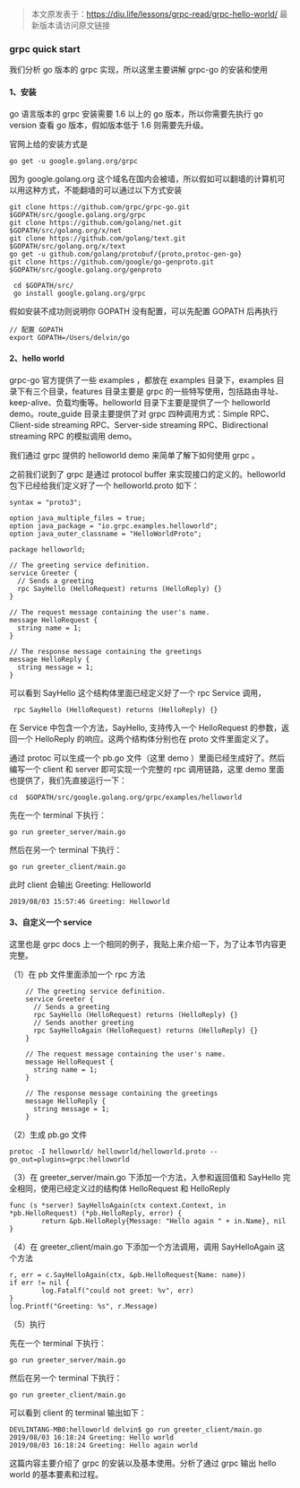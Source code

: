 > 本文原发表于：https://diu.life/lessons/grpc-read/grpc-hello-world/
> 最新版本请访问原文链接

### grpc quick start

我们分析 go 版本的 grpc 实现，所以这里主要讲解 grpc-go 的安装和使用

#### 1、安装

go 语言版本的 grpc 安装需要 1.6 以上的 go 版本，所以你需要先执行 go version 查看 go  版本，假如版本低于 1.6 则需要先升级。

官网上给的安装方式是 

	go get -u google.golang.org/grpc

因为 google.golang.org 这个域名在国内会被墙，所以假如可以翻墙的计算机可以用这种方式，不能翻墙的可以通过以下方式安装

	git clone https://github.com/grpc/grpc-go.git  $GOPATH/src/google.golang.org/grpc
	git clone https://github.com/golang/net.git  $GOPATH/src/golang.org/x/net
	git clone https://github.com/golang/text.git $GOPATH/src/golang.org/x/text 
	go get -u github.com/golang/protobuf/{proto,protoc-gen-go}
	git clone https://github.com/google/go-genproto.git $GOPATH/src/google.golang.org/genproto

	 cd $GOPATH/src/
	 go install google.golang.org/grpc

假如安装不成功则说明你 GOPATH 没有配置，可以先配置 GOPATH 后再执行
		
	// 配置 GOPATH
	export GOPATH=/Users/delvin/go

#### 2、hello world

   grpc-go 官方提供了一些 examples ，都放在 examples 目录下，examples 目录下有三个目录，features 目录主要是 grpc 的一些特写使用，包括路由寻址、keep-alive、负载均衡等。helloworld 目录下主要是提供了一个 helloworld demo。route_guide 目录主要提供了对 grpc 四种调用方式：Simple RPC、Client-side streaming RPC、Server-side streaming RPC、Bidirectional streaming RPC 的模拟调用 demo。

   我们通过 grpc 提供的 helloworld demo 来简单了解下如何使用 grpc 。

   之前我们说到了 grpc 是通过 protocol buffer 来实现接口的定义的。helloworld 包下已经给我们定义好了一个 helloworld.proto 如下：
	
	syntax = "proto3";
	
	option java_multiple_files = true;
	option java_package = "io.grpc.examples.helloworld";
	option java_outer_classname = "HelloWorldProto";
	
	package helloworld;
	
	// The greeting service definition.
	service Greeter {
	  // Sends a greeting
	  rpc SayHello (HelloRequest) returns (HelloReply) {}
	}
	
	// The request message containing the user's name.
	message HelloRequest {
	  string name = 1;
	}
	
	// The response message containing the greetings
	message HelloReply {
	  string message = 1;
	}

可以看到 SayHello 这个结构体里面已经定义好了一个 rpc Service 调用，
	
	 rpc SayHello (HelloRequest) returns (HelloReply) {}


在 Service 中包含一个方法，SayHello, 支持传入一个 HelloRequest 的参数，返回一个 HelloReply 的响应。这两个结构体分别也在 proto 文件里面定义了。

通过 protoc 可以生成一个 pb.go 文件（这里 demo ）里面已经生成好了。然后编写一个 client 和 server 即可实现一个完整的 rpc 调用链路，这里 demo 里面也提供了，我们先直接运行一下：

	cd  $GOPATH/src/google.golang.org/grpc/examples/helloworld

先在一个 terminal 下执行：
	
	go run greeter_server/main.go

然后在另一个 terminal 下执行：

	go run greeter_client/main.go

此时 client 会输出 Greeting:  Helloworld

	2019/08/03 15:57:46 Greeting: Helloworld


#### 3、自定义一个 service

  这里也是 grpc docs 上一个相同的例子，我贴上来介绍一下，为了让本节内容更完整。
	
（1）在 pb 文件里面添加一个 rpc 方法

		// The greeting service definition.
		service Greeter {
		  // Sends a greeting
		  rpc SayHello (HelloRequest) returns (HelloReply) {}
		  // Sends another greeting
		  rpc SayHelloAgain (HelloRequest) returns (HelloReply) {}
		}
		
		// The request message containing the user's name.
		message HelloRequest {
		  string name = 1;
		}
		
		// The response message containing the greetings
		message HelloReply {
		  string message = 1;
		}

（2）生成 pb.go 文件

	protoc -I helloworld/ helloworld/helloworld.proto --go_out=plugins=grpc:helloworld

（3）在 greeter_server/main.go 下添加一个方法，入参和返回值和 SayHello 完全相同，使用已经定义过的结构体 HelloRequest 和 HelloReply

	func (s *server) SayHelloAgain(ctx context.Context, in *pb.HelloRequest) (*pb.HelloReply, error) {
	        return &pb.HelloReply{Message: "Hello again " + in.Name}, nil
	}

（4）在 greeter_client/main.go 下添加一个方法调用，调用 SayHelloAgain 这个方法

	r, err = c.SayHelloAgain(ctx, &pb.HelloRequest{Name: name})
	if err != nil {
	        log.Fatalf("could not greet: %v", err)
	}
	log.Printf("Greeting: %s", r.Message)

（5）执行

先在一个 terminal 下执行：
	
	go run greeter_server/main.go

然后在另一个 terminal 下执行：

	go run greeter_client/main.go

可以看到 client 的 terminal 输出如下：

	DEVLINTANG-MB0:helloworld delvin$ go run greeter_client/main.go
	2019/08/03 16:18:24 Greeting: Hello world
	2019/08/03 16:18:24 Greeting: Hello again world

这篇内容主要介绍了 grpc 的安装以及基本使用。分析了通过 grpc 输出 hello world 的基本要素和过程。
